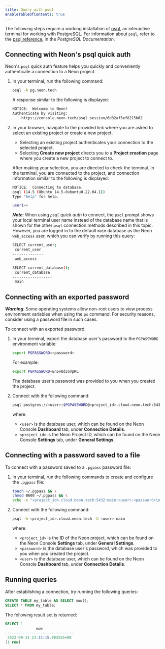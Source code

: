 ```yaml
---
title: Query with psql
enableTableOfContents: true
---
```


The following steps require a working installation of [psql](https://www.postgresql.org/download/), an interactive terminal for working with PostgreSQL. For information about `psql`, refer to the [psql reference](https://www.postgresql.org/docs/14/app-psql.html), in the _PostgreSQL Documentation_.

## Connecting with Neon's psql quick auth

Neon's `psql` quick auth feature helps you quickly and conveniently authenticate a connection to a Neon project.

1. In your terminal, run the following command:

   ```bash
   psql -h pg.neon.tech
   ```

   A response similar to the following is displayed:

   ```bash
   NOTICE:  Welcome to Neon!
   Authenticate by visiting:
       https://console.neon.tech/psql_session/6d32af5ef8215b62
   ```

2. In your browser, navigate to the provided link where you are asked to select an existing project or create a new project.

   - Selecting an existing project authenticates your connection to the selected project.
   - Selecting **Create new project** directs you to a **Project creation** page where you create a new project to connect to.

   After making your selection, you are directed to check the terminal. In the terminal, you are connected to the project, and connection information similar to the following is displayed:

   ```bash
   NOTICE:  Connecting to database.
   psql (14.5 (Ubuntu 14.5-0ubuntu0.22.04.1))
   Type "help" for help.

   user1=>
   ```

   **_Note_**: When using _`psql` quick auth_ to connect, the `psql` prompt shows your local terminal user name instead of the database name that is shown for the other `psql` connection methods described in this topic. However, you are logged in to the default `main` database as the Neon `web_access` user, which you can verify by running this query:

   ```bash
   SELECT current_user;
    current_user
   --------------
    web_access

   SELECT current_database();
    current_database
   ------------------
    main
   ```

## Connecting with an exported password

**_Warning_**: Some operating systems allow non-root users to view process environment variables when using the `ps` command. For security reasons, consider using a password file in such cases.

To connect with an exported password:

1. In your terminal, export the database user's password to the `PGPASSWORD` environment variable:

   ```bash
   export PGPASSWORD=<password>
   ```

   For example:

   ```bash
   export PGPASSWORD=En5v0dJoVpRL
   ```

   The database user's password was provided to you when you created the project.

2. Connect with the following command:

   ```bash
   psql postgres://<user>:$PGPASSWORD@<project_id>.cloud.neon.tech:5432/main
   ```

   where:

   - `<user>` is the database user, which can be found on the Neon Console **Dashboard** tab, under **Connection Details**.
   - `<project_id>` is the Neon Project ID, which can be found on the Neon Console **Settings** tab, under **General Settings**.

## Connecting with a password saved to a file

To connect with a password saved to a `.pgpass` password file:

1. In your terminal, run the following commands to create and configure the `.pgpass` file:

   ```bash
   touch ~/.pgpass && \
   chmod 0600 ~/.pgpass && \
   echo -e "<project_id>.cloud.neon.tech:5432:main:<user>:<password>\n$(cat ~/.pgpass)" >> ~/.pgpass
   ```

2. Connect with the following command:

   ```bash
   psql -h <project_id>.cloud.neon.tech -U <user> main
   ```

   where:

   - `<project_id>` is the ID of the Neon project, which can be found on the Neon Console **Settings** tab, under **General Settings**.
   - `<password>` is the database user's password, which was provided to you when you created the project.
   - `<user>` is the database user, which can be found on the Neon Console **Dashboard** tab, under **Connection Details**.

## Running queries

After establishing a connection, try running the following queries:

```sql
CREATE TABLE my_table AS SELECT now();
SELECT * FROM my_table;
```

The following result set is returned:

```sql
SELECT 1
              now
-------------------------------
 2022-09-11 23:12:15.083565+00
(1 row)
```
